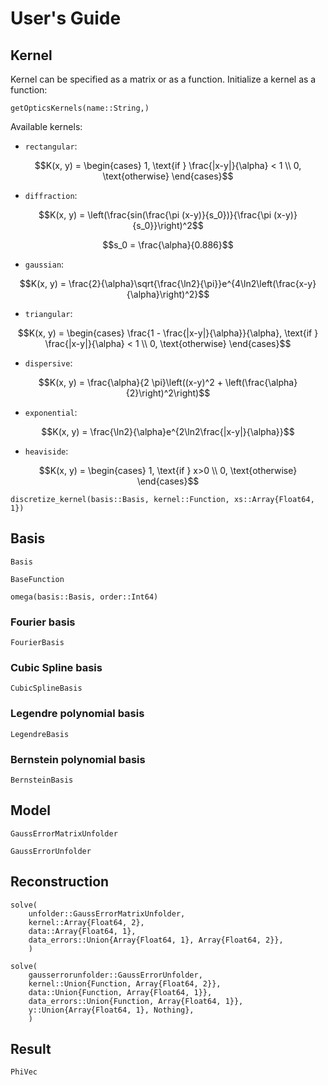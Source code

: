 # User's Guide

## Kernel
Kernel can be specified as a matrix or as a function.
Initialize a kernel as a function:


```@docs
getOpticsKernels(name::String,)
```

Available kernels:
* `rectangular`:
```math
K(x, y) =
\begin{cases}
1, \text{if } \frac{|x-y|}{\alpha} < 1
\\
0, \text{otherwise}
\end{cases}
```

* `diffraction`:
```math
K(x, y) = \left(\frac{sin(\frac{\pi (x-y)}{s_0})}{\frac{\pi (x-y)}{s_0}}\right)^2
```
```math
s_0 = \frac{\alpha}{0.886}
```

* `gaussian`:
```math
K(x, y) = \frac{2}{\alpha}\sqrt{\frac{\ln2}{\pi}}e^{4\ln2\left(\frac{x-y}{\alpha}\right)^2}
```

* `triangular`:
```math
K(x, y) =
\begin{cases}
\frac{1 - \frac{|x-y|}{\alpha}}{\alpha}, \text{if } \frac{|x-y|}{\alpha} < 1
\\
0, \text{otherwise}
\end{cases}
```

* `dispersive`:
```math
K(x, y) = \frac{\alpha}{2 \pi}\left((x-y)^2 + \left(\frac{\alpha}{2}\right)^2\right)
```

* `exponential`:
```math
K(x, y) = \frac{\ln2}{\alpha}e^{2\ln2\frac{|x-y|}{\alpha}}
```

* `heaviside`:
```math
K(x, y) =
\begin{cases}
1, \text{if } x>0
\\
0, \text{otherwise}
\end{cases}
```

```@docs
discretize_kernel(basis::Basis, kernel::Function, xs::Array{Float64, 1})
```

## Basis

```@docs
Basis
```

```@docs
BaseFunction
```

```@docs
omega(basis::Basis, order::Int64)
```

### Fourier basis

```@docs
FourierBasis
```

### Cubic Spline basis

```@docs
CubicSplineBasis
```

### Legendre polynomial basis

```@docs
LegendreBasis
```

### Bernstein polynomial basis

```@docs
BernsteinBasis
```

## Model

```@docs
GaussErrorMatrixUnfolder
```

```@docs
GaussErrorUnfolder
```


## Reconstruction

```@docs
solve(
    unfolder::GaussErrorMatrixUnfolder,
    kernel::Array{Float64, 2},
    data::Array{Float64, 1},
    data_errors::Union{Array{Float64, 1}, Array{Float64, 2}},
    )
```

```@docs
solve(
    gausserrorunfolder::GaussErrorUnfolder,
    kernel::Union{Function, Array{Float64, 2}},
    data::Union{Function, Array{Float64, 1}},
    data_errors::Union{Function, Array{Float64, 1}},
    y::Union{Array{Float64, 1}, Nothing},
    )
```
## Result

```@docs
PhiVec
```
